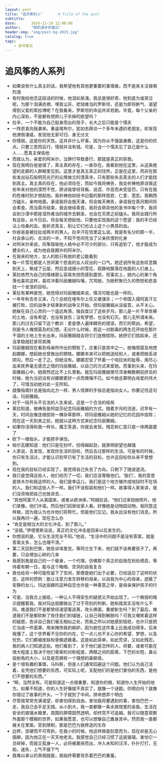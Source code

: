 ```yaml
---
layout: post
title: "追风筝的人"       # Title of the post
subtitle:
date:       2016-11-19 12:00:00
author:     "随机漫步的傻瓜"
header-img: "img/post-bg-2015.jpg"
catalog: true
tags:
    - 读书笔记
---
```

# 追风筝的人系列
- 如果说有什么真主的话，我希望他有其他更重要的事情做，而不是来关注我喝烈酒
- 有时我给他念这段话的时候，他泪如泉涌，我总是很好奇，他到底为谁哭泣呢，为那个泪满衣襟、埋首尘灰、悲恸难当的罗斯坦，还是为即将断气、渴望得到父爱的索拉博呢？在我看来，罗斯坦的命运并非悲剧。毕竟，每个父亲的内心深处，不是都有想把儿子杀掉的欲望吗？
- 拉辛，一个不能为自己挺身而出的孩子，长大之后只能是个懦夫
- 一阵悲哀向我袭来。重返喀布尔，犹如去拜访一个多年未遇的老朋友，却发现他潦倒凄戚，发现他无家可归、身无分文
- 你懦弱，这是你的天性。这并非什么坏事，因为你从不强装勇敢，这是你的优点。只要三思而后行，懦弱并没有错。可是，当一个懦夫忘了自己是什么人……愿真主保佑他
- 而我认为，亲爱的阿米尔，当罪行导致善行，那就是真正的获救。
- 现在我明白爸爸错了，真主真的存在，一直存在。我看到他在这里，从这条绝望的走廊的人群眼里见到。这里才是真主真正的住所，正是在这里，而非在那些发出钻石般明亮光芒的尖塔耸立的清真寺，只有那些失去真主的人们才能找到真主。真主真的存在，他必须存在，而如今我将祷告，我会祈祷他原谅我这些年来对他的漠然不觉，原谅我曾经背叛、说谎、作恶而未受惩罚，只有在我的危难时刻才想起他。我祈祷他如经书记载的那样慈悲、仁爱、宽宏。我朝西方磕头，亲吻地面，承诺我将会施天课，将会每天祷告，承诺我在斋月期间将会素食，而当斋月结束，我会继续素食，我将会熟背他的圣书中每个字，我将会到沙漠中那座湿热难当的城市去朝圣，也会在天房之前磕头。我将会践行所有这些，从今日后，将会每天想起他，只要他实现我的这个愿望：我的手已经沾上哈桑的血，我祈求真主，别让它们也沾上这个小男孩的血。
- 你爸爸是被拉扯成两半的男人。拉辛汗在信里这么说。我是有名分的那一半，社会承认的、合法的一半，不知不觉间充当了父亲疚恨的化身
- 对阿米尔来说，风筝隐喻他人格中必不可少的部分，只有追到了，他才能成为健全的人，成为他自我期许的阿米尔。
- 在我来的地方，女人的脸只有她的老公能看到
- 每一片雪花都是人世间某个悲哀的女人叹出的一口气。她还说所有这些叹息飘到天上，聚成了云层，然后变成细小的雪花，寂静地飘落在地面的人们身上。
- 莱拉依然为自己的情绪那么容易失控而感到震惊，但事实上，她内心的某个角落也喜欢这样，喜欢冲着玛丽雅姆叫嚷，咒骂她，为她积聚已久的愤怒和悲哀找一个发泄的目标。
- 莱拉有某种直觉，她觉得对玛丽雅姆来说，情况可能也是一样的。
- 一年年秋去冬又来，几个总统在喀布尔上任又被谋杀；一个帝国入侵阿富汗又被打败，旧的战争才结束新的战争又开始。但玛丽雅姆从没留意，从不关心。她躲在自己心灵的一个遥远角落，独自度过了这些岁月。那儿是一片干旱贫瘠的土地，没有希望，也没有哀伤；没有梦想，也没有幻灭。那儿无所谓未来。那儿的过去只留下这个教训：爱是使人遍体鳞伤的错误，而它的帮凶，希望，则是令人悔恨莫及的幻想。无论什么时候，若这一对剧毒的两生花开始在那片干涸的土地上生长出来，玛丽雅姆就会将它们连根拔除。她把它们拔起来，还没拿稳就赶紧将其掩
- 玛丽雅姆现在看到母亲所作出的牺牲了。庄重只是其中之一。她悔恨莫及地想起娜娜，想起她也曾做出的牺牲。娜娜本来可以把她送给别人，或者把她丢进阴沟，然后一走了之。但她没有。娜娜忍受了怀着一个哈拉米的耻辱，用尽心血来抚养毫无感念之情的玛丽雅姆，以自己的方式来爱她。而事到头来，在玛丽雅姆心中，她居然还比不上扎里勒。就在玛丽雅姆使尽浑身解数朝前挤去的时候，她为当初没有对娜娜更好一点而懊悔不已。如今她总算明白母爱的伟大了，可惜当初她对此一无所知。
- 就像指南针总是指向北方一样，男人怪罪的手指总是指向女人。你要记住这句话，玛丽雅姆。
- 对于一段开头不合法的人生来说，这是一个合法的结局
- 莱拉知道，做祷告是阿兹莎纪念玛丽雅姆的方式。随着岁月的流逝，迟早有一天，时间会像连根拔除一棵杂草那样，将玛丽雅姆从她的记忆的花园中拔除；而在这一天到来之前，她就以这种方式来纪念玛丽雅姆。
- 如果你活得和我一样长，魔王答道，你就会发现，残忍和仁慈只是一体两面罢了
- 砍下一根指头，才能把手保住。
- 帕尔瓦娜知道：他们只是在扮坏，扮得越起劲，就表明欲望也越强
- 人家说，去发现，发现你生活的目标，然后去过那样的生活。可是有的时候，你只有生活过，才能认识到早已有了生活的目标，也许这目标你从来不曾想到。
- 现在我的目标已经实现了，我觉得自己失去了方向，只剩下了随波逐流。
- 我只是觉得这些人，他们经历了一切，我们应该尊敬他们。‘我们’，我的意思是铁木尔和我这样的人。我们是幸运儿，我们是这个地方被炸成地狱时不在场的人。我们和这些人不一样。我们不该假装和他们一样。故事得人家来讲，我们没资格把自己也放进去…
- “其他阿富汗人从美国来，或者从欧洲来，”阿姆拉说，“他们过来拍她照片。他们录像。他们许诺。然后他们回家给家人看。好像她是动物园动物。我同意这样做，因为我认为也许他们将帮忙。但是他们忘记。我永远没有他们消息。所以我再问一遍，现在怎么办
- “肯定是相当大的文化冲击，到了那儿。”
- “没错。”伊德里斯没说，真正的文化冲击是回来以后发生的。
- 你想说的是，它与生活完全不同。”他说，“生活中的问题不是没有答案，就是答案太多，怎么也理不清。”
- 第二天回到巴黎，她告诉埃里克，等阿兰生下来，他们就不该再要孩子了。再要，只会增加心碎的几率
- 我感到我是自己的一个替身，一个代理，仿佛那个真正的自我在别处栖息，等待着有朝一日，能与这个晦暗、空洞的自我复合
- 我也给另一种可能性留下了空间，那便是她们出于必要，已经适应了这样的状态，这样的惯例：能让注意力发生转移的母亲，以自我为中心的母亲，遮蔽了安静的女儿，玛达丽娜的这种自恋也许是一种善意之举，是母亲保护孩子的行为
- 可是，当我合上报纸，一种让人不得安生的疑惑又开始出现了。一个微弱的暗示提醒着我，我对玛达丽娜做出了过于苛刻的判断，她和我其实没有什么不同。难道我们不是都曾经渴望着逃离，改头换面，重塑新生吗？到了最后，难道我们不是都砍断了拴住我们的锚链，让自己得到解脱吗？可我又嘲笑着这样的疑惑，告诉自己我们毫无相似之处，而我之所以对她感到恼怒，也许只是把它当成一件面罩，用来掩饰我的嫉妒，因为她在这件事上比我成功得多。后来我懂了，这个世界看不见你的内在，它一点儿也不关心你的希望、梦想，以及忧伤，它们都被皮肤和骨骼遮蔽着。这是如此简单，如此荒谬，又如此残忍。我的病人们知道这些。他们看到了，关于他们是怎样的人，将要，或者可能在很大程度上取决于他们骨架的对称程度，两眼之间的距离，下巴的长短，鼻尖投射角的大小，以及是否拥有一个理想的鼻额骨。
- 是个很有趣的事情，马科斯，但是人们通常回避这个问题。他们认为自己活着，全凭他们想要的东西，可实际上呢，支配他们的是他们害怕的东西，是他们不想要的东西。”
- “啊，当然没有。可是知道这一点很重要，知道你的根，知道你人生开始的地方。如果不知道，你的人生好像就不真实了，就像一个谜题。你明白吗？就像你错过了故事的开头，一下子就到了中间，拼命想弄个明白
- 尽管我常常充满渴望，却害怕得到自由，害怕我将要遇到的事，害怕巴巴一走，我自己会手足无措。从小到大，我一直都像一条水族馆里的金鱼，生活在安全的玻璃水箱里，周围的屏障固然透明，却终究不可逾越。我可以随意观察外面那个模糊的世界，如果我愿意，也可以想像自己置身其中。然而我一直都被关在里面，受到限制，那是巴巴为我修造的生存
- 边界，坚硬而不可弯折。在我小的时候，他这样做是刻意而为，现在却是无心插柳，因为他正在一天天地老去。我感觉自己已经习惯了这层玻璃，害怕它一旦碎掉，而我又孤身一人，必将被裹挟而出，冲入未知的汪洋，扑扑打打，无助，迷失，上气不接下气
- 我难以承认的真相就是，我始终需要背负着巴巴的重量。
